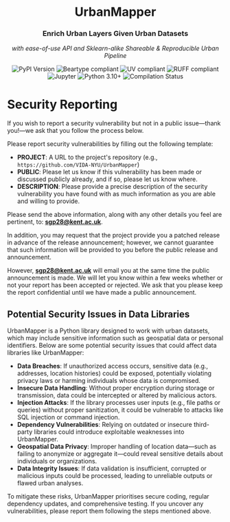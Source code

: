 <div align="center">
   <h1>UrbanMapper</h1>
   <h3>Enrich Urban Layers Given Urban Datasets</h3>
   <p><i>with ease-of-use API and Sklearn-alike Shareable & Reproducible Urban Pipeline</i></p>
   <p>
      <img src="https://img.shields.io/pypi/v/urban-mapper?label=Version&style=for-the-badge" alt="PyPI Version">
      <img src="https://img.shields.io/static/v1?label=Beartype&message=compliant&color=4CAF50&style=for-the-badge&logo=https://avatars.githubusercontent.com/u/63089855?s=48&v=4&logoColor=white" alt="Beartype compliant">
      <img src="https://img.shields.io/static/v1?label=UV&message=compliant&color=2196F3&style=for-the-badge&logo=UV&logoColor=white" alt="UV compliant">
      <img src="https://img.shields.io/static/v1?label=RUFF&message=compliant&color=9C27B0&style=for-the-badge&logo=RUFF&logoColor=white" alt="RUFF compliant">
      <img src="https://img.shields.io/badge/Jupyter-F37626?style=for-the-badge&logo=jupyter&logoColor=white" alt="Jupyter">
      <img src="https://img.shields.io/static/v1?label=Python&message=3.10%2B&color=3776AB&style=for-the-badge&logo=python&logoColor=white" alt="Python 3.10+">
      <img src="https://img.shields.io/github/actions/workflow/status/VIDA-NYU/UrbanMapper/compile.yaml?style=for-the-badge&label=Compilation&logo=githubactions&logoColor=white" alt="Compilation Status">
   </p>
</div>

# Security Reporting

If you wish to report a security vulnerability but not in a public issue—thank you!—we ask that you follow the process
below.

Please report security vulnerabilities by filling out the following template:

- **PROJECT**: A URL to the project's repository (e.g., `https://github.com/VIDA-NYU/UrbanMapper`)
- **PUBLIC**: Please let us know if this vulnerability has been made or discussed publicly already, and if so, please
  let us know where.
- **DESCRIPTION**: Please provide a precise description of the security vulnerability you have found with as much
  information as you are able and willing to provide.

Please send the above information, along with any other details you feel are pertinent, to: **sgp28@kent.ac.uk**.

In addition, you may request that the project provide you a patched release in advance of the release announcement;
however, we cannot guarantee that such information will be provided to you before the public release and announcement.

However, **sgp28@kent.ac.uk** will email you at the same time the public announcement is made. We will let you know
within a few weeks whether or not your report has been accepted or rejected. We ask that you please keep the report
confidential until we have made a public announcement.

## Potential Security Issues in Data Libraries

UrbanMapper is a Python library designed to work with urban datasets, which may include sensitive information such as
geospatial data or personal identifiers. Below are some potential security issues that could affect data libraries like
UrbanMapper:

- **Data Breaches**: If unauthorized access occurs, sensitive data (e.g., addresses, location histories) could be
  exposed, potentially violating privacy laws or harming individuals whose data is compromised.
- **Insecure Data Handling**: Without proper encryption during storage or transmission, data could be intercepted or
  altered by malicious actors.
- **Injection Attacks**: If the library processes user inputs (e.g., file paths or queries) without proper sanitization,
  it could be vulnerable to attacks like SQL injection or command injection.
- **Dependency Vulnerabilities**: Relying on outdated or insecure third-party libraries could introduce exploitable
  weaknesses into UrbanMapper.
- **Geospatial Data Privacy**: Improper handling of location data—such as failing to anonymize or aggregate it—could
  reveal sensitive details about individuals or organizations.
- **Data Integrity Issues**: If data validation is insufficient, corrupted or malicious inputs could be processed,
  leading to unreliable outputs or flawed urban analyses.

To mitigate these risks, UrbanMapper prioritises secure coding, regular dependency updates, and comprehensive testing.
If you uncover any vulnerabilities, please report them following the steps mentioned above.
